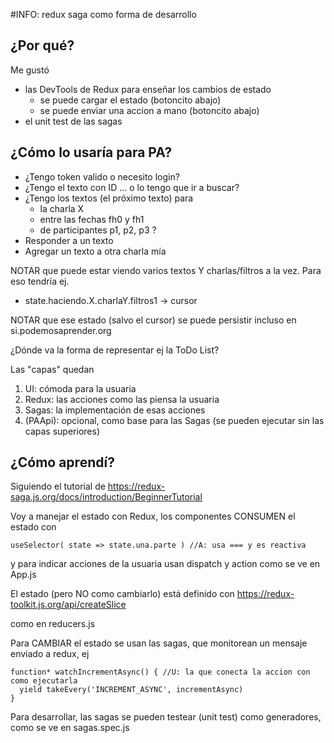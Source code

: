 #INFO: redux saga como forma de desarrollo

## ¿Por qué?

Me gustó
* las DevTools de Redux para enseñar los cambios de estado
   * se puede cargar el estado (botoncito abajo)
   * se puede enviar una accion a mano (botoncito abajo)
* el unit test de las sagas

## ¿Cómo lo usaría para PA?

* ¿Tengo token valido o necesito login?
* ¿Tengo el texto con ID ... o lo tengo que ir a buscar?
* ¿Tengo los textos (el próximo texto) para
   * la charla X
   * entre las fechas fh0 y fh1
   * de participantes p1, p2, p3 ?
* Responder a un texto
* Agregar un texto a otra charla mía

NOTAR que puede estar viendo varios textos Y charlas/filtros a la vez. Para eso tendría ej. 
* state.haciendo.X.charlaY.filtros1 -> cursor

NOTAR que ese estado (salvo el cursor) se puede persistir incluso en si.podemosaprender.org

¿Dónde va la forma de representar ej la ToDo List?

Las "capas" quedan
1. UI: cómoda para la usuaria
2. Redux: las acciones como las piensa la usuaria
3. Sagas: la implementación de esas acciones
4. (PAApi): opcional, como base para las Sagas (se pueden ejecutar sin las capas superiores)

## ¿Cómo aprendí?

Siguiendo el tutorial de https://redux-saga.js.org/docs/introduction/BeginnerTutorial

Voy a manejar el estado con Redux, los componentes CONSUMEN el estado con

~~~
useSelector( state => state.una.parte ) //A: usa === y es reactiva
~~~

y para indicar acciones de la usuaria usan dispatch y action como se ve en App.js

El estado (pero NO como cambiarlo) está definido con https://redux-toolkit.js.org/api/createSlice

como en reducers.js

Para CAMBIAR el estado se usan las sagas, que monitorean un mensaje enviado a redux, ej

~~~
function* watchIncrementAsync() { //U: la que conecta la accion con como ejecutarla
  yield takeEvery('INCREMENT_ASYNC', incrementAsync)
}
~~~


Para desarrollar, las sagas se pueden testear (unit test) como generadores, como se ve en sagas.spec.js
